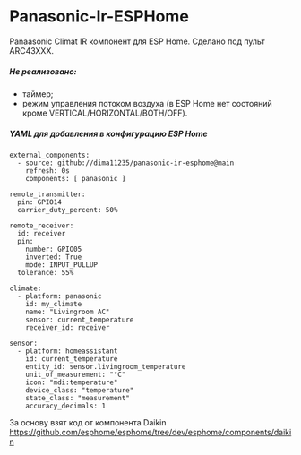 # Panasonic-Ir-ESPHome

Panaasonic Climat IR компонент для ESP Home.
Сделано под пульт ARC43XXX.

##### Не реализовано:
- таймер;
- режим управления потоком воздуха (в ESP Home нет состояний кроме VERTICAL/HORIZONTAL/BOTH/OFF).

##### YAML для добавления в конфигурацию ESP Home
```
external_components:
  - source: github://dima11235/panasonic-ir-esphome@main
    refresh: 0s
    components: [ panasonic ]

remote_transmitter:
  pin: GPIO14
  carrier_duty_percent: 50%
  
remote_receiver:
  id: receiver
  pin:
    number: GPIO05
    inverted: True
    mode: INPUT_PULLUP
  tolerance: 55%
  
climate:
  - platform: panasonic
    id: my_climate
    name: "Livingroom AC"
    sensor: current_temperature
    receiver_id: receiver

sensor:
  - platform: homeassistant
    id: current_temperature
    entity_id: sensor.livingroom_temperature
    unit_of_measurement: "°C"
    icon: "mdi:temperature"
    device_class: "temperature"
    state_class: "measurement"
    accuracy_decimals: 1

```


За основу взят код от компонента Daikin https://github.com/esphome/esphome/tree/dev/esphome/components/daikin

